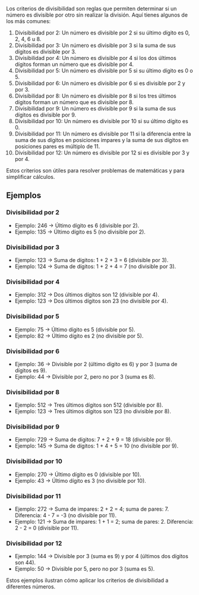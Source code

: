 Los criterios de divisibilidad son reglas que permiten determinar si un número es divisible por otro sin realizar la división. Aquí tienes algunos de los más comunes:

1. Divisibilidad por 2: Un número es divisible por 2 si su último dígito es 0, 2, 4, 6 u 8.
2. Divisibilidad por 3: Un número es divisible por 3 si la suma de sus dígitos es divisible por 3.
3. Divisibilidad por 4: Un número es divisible por 4 si los dos últimos dígitos forman un número que es divisible por 4.
4. Divisibilidad por 5: Un número es divisible por 5 si su último dígito es 0 o 5.
5. Divisibilidad por 6: Un número es divisible por 6 si es divisible por 2 y por 3.
6. Divisibilidad por 8: Un número es divisible por 8 si los tres últimos dígitos forman un número que es divisible por 8.
7. Divisibilidad por 9: Un número es divisible por 9 si la suma de sus dígitos es divisible por 9.
8. Divisibilidad por 10: Un número es divisible por 10 si su último dígito es 0.
9. Divisibilidad por 11: Un número es divisible por 11 si la diferencia entre la suma de sus dígitos en posiciones impares y la suma de sus dígitos en posiciones pares es múltiplo de 11.
10. Divisibilidad por 12: Un número es divisible por 12 si es divisible por 3 y por 4.

Estos criterios son útiles para resolver problemas de matemáticas y para simplificar cálculos.

## Ejemplos

### Divisibilidad por 2

- Ejemplo: 246 → Último dígito es 6 (divisible por 2).
- Ejemplo: 135 → Último dígito es 5 (no divisible por 2).

### Divisibilidad por 3

- Ejemplo: 123 → Suma de dígitos: 1 + 2 + 3 = 6 (divisible por 3).
- Ejemplo: 124 → Suma de dígitos: 1 + 2 + 4 = 7 (no divisible por 3).

### Divisibilidad por 4

- Ejemplo: 312 → Dos últimos dígitos son 12 (divisible por 4).
- Ejemplo: 123 → Dos últimos dígitos son 23 (no divisible por 4).

### Divisibilidad por 5

- Ejemplo: 75 → Último dígito es 5 (divisible por 5).
- Ejemplo: 82 → Último dígito es 2 (no divisible por 5).

### Divisibilidad por 6

- Ejemplo: 36 → Divisible por 2 (último dígito es 6) y por 3 (suma de dígitos es 9).
- Ejemplo: 44 → Divisible por 2, pero no por 3 (suma es 8).

### Divisibilidad por 8

- Ejemplo: 512 → Tres últimos dígitos son 512 (divisible por 8).
- Ejemplo: 123 → Tres últimos dígitos son 123 (no divisible por 8).

### Divisibilidad por 9

- Ejemplo: 729 → Suma de dígitos: 7 + 2 + 9 = 18 (divisible por 9).
- Ejemplo: 145 → Suma de dígitos: 1 + 4 + 5 = 10 (no divisible por 9).

### Divisibilidad por 10

- Ejemplo: 270 → Último dígito es 0 (divisible por 10).
- Ejemplo: 43 → Último dígito es 3 (no divisible por 10).

### Divisibilidad por 11

- Ejemplo: 272 → Suma de impares: 2 + 2 = 4; suma de pares: 7. Diferencia: 4 - 7 = -3 (no divisible por 11).
- Ejemplo: 121 → Suma de impares: 1 + 1 = 2; suma de pares: 2. Diferencia: 2 - 2 = 0 (divisible por 11).

### Divisibilidad por 12

- Ejemplo: 144 → Divisible por 3 (suma es 9) y por 4 (últimos dos dígitos son 44).
- Ejemplo: 50 → Divisible por 5, pero no por 3 (suma es 5).

Estos ejemplos ilustran cómo aplicar los criterios de divisibilidad a diferentes números.